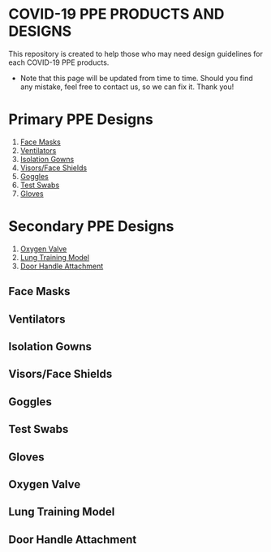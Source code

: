 # COVID-19 PPE PRODUCTS AND DESIGNS

This repository is created to help those who may need design guidelines for each COVID-19 PPE products.  
* Note that this page will be updated from time to time. Should you find any mistake, feel free to contact us, so we can fix it. Thank you!


# Primary PPE Designs

1. [Face Masks](#Face-Masks)
2. [Ventilators](#Ventilators)
3. [Isolation Gowns](#Isolation-Gowns)
4. [Visors/Face Shields](#Visors)
5. [Goggles](#Goggles)
6. [Test Swabs](#Test-Swabs)
7. [Gloves](#Gloves)

# Secondary PPE Designs

1. [Oxygen Valve](#Oxygen-Valve)
2. [Lung Training Model](#Lung-Training-Model)
3. [Door Handle Attachment](#Door-Handle-Attachment)



## Face Masks


## Ventilators


## Isolation Gowns


## Visors/Face Shields


## Goggles


## Test Swabs


## Gloves



## Oxygen Valve


## Lung Training Model


## Door Handle Attachment

